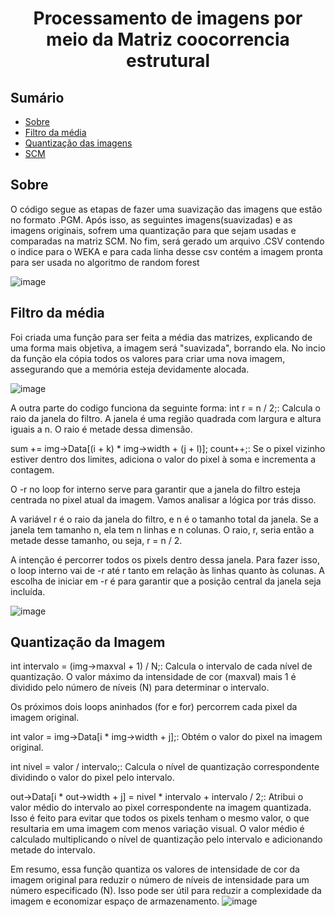 <h1 align="center">Processamento de imagens por meio da Matriz coocorrencia estrutural</h1>


## Sumário

<!--ts-->
   * [Sobre](#sobre)
   * [Filtro da média](#Filtro_da_média)
   * [Quantização das imagens](#Quantização_das_imagens)
   * [SCM](#SCM)
<!--te-->


## Sobre
O código segue as etapas de fazer uma suavização das imagens que estão no formato .PGM. Após isso, as seguintes imagens(suavizadas) e as imagens originais, sofrem uma quantização
para que sejam usadas e comparadas na matriz SCM. No fim, será gerado um arquivo .CSV contendo o indice para o WEKA e para cada linha desse csv contém a imagem pronta para ser usada
no algoritmo de random forest

![image](https://github.com/Projeto-Final-de-Lab/projeto_final/assets/109428692/b813b2f9-264d-4fb2-9501-a2093c028732)


## Filtro da média
Foi criada uma função para ser feita a média das matrizes, explicando de uma forma mais objetiva, a imagem será "suavizada", borrando ela.
No incio da função ela cópia todos os valores para criar uma nova imagem, assegurando que a memória 
esteja devidamente alocada.

![image](https://github.com/Projeto-Final-de-Lab/projeto_final/assets/109428692/45ac37cf-9a0b-4c2f-83de-9a3ba8f3c09d)

A outra parte do codigo funciona da seguinte forma:
int r = n / 2;: Calcula o raio da janela do filtro. A janela é uma região quadrada com largura e altura iguais a n. O raio é metade dessa dimensão.

sum += img->Data[(i + k) * img->width + (j + l)]; count++;: Se o pixel vizinho estiver dentro dos limites, adiciona o valor do pixel à soma e incrementa a contagem.

O -r no loop for interno serve para garantir que a janela do filtro esteja centrada no pixel atual da imagem. Vamos analisar a lógica por trás disso.

A variável r é o raio da janela do filtro, e n é o tamanho total da janela. Se a janela tem tamanho n, ela tem n linhas e n colunas. O raio, r, seria então a metade desse tamanho, ou seja, r = n / 2.

A intenção é percorrer todos os pixels dentro dessa janela. Para fazer isso, o loop interno vai de -r até r tanto em relação às linhas quanto às colunas. A escolha de iniciar em -r é para garantir que a posição central da janela seja incluída.

![image](https://github.com/Projeto-Final-de-Lab/projeto_final/assets/109428692/3edae21e-859a-4961-9a06-64ba2f0cbf88)

## Quantização da Imagem

int intervalo = (img->maxval + 1) / N;: Calcula o intervalo de cada nível de quantização. O valor máximo da intensidade de cor (maxval) mais 1 é dividido pelo número de níveis (N) para determinar o intervalo.

Os próximos dois loops aninhados (for e for) percorrem cada pixel da imagem original.

int valor = img->Data[i * img->width + j];: Obtém o valor do pixel na imagem original.

int nivel = valor / intervalo;: Calcula o nível de quantização correspondente dividindo o valor do pixel pelo intervalo.

out->Data[i * out->width + j] = nivel * intervalo + intervalo / 2;: Atribui o valor médio do intervalo ao pixel correspondente na imagem quantizada. Isso é feito para evitar que todos os pixels tenham o mesmo valor, o que resultaria em uma imagem com menos variação visual. O valor médio é calculado multiplicando o nível de quantização pelo intervalo e adicionando metade do intervalo.

Em resumo, essa função quantiza os valores de intensidade de cor da imagem original para reduzir o número de níveis de intensidade para um número especificado (N). Isso pode ser útil para reduzir a complexidade da imagem e economizar espaço de armazenamento.
![image](https://github.com/Projeto-Final-de-Lab/projeto_final/assets/109428692/0646a356-797c-4e22-a2e4-25a4a0a01bc7)

